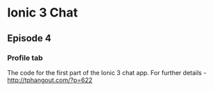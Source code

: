 # Ionic 3 Chat

## Episode 4

### Profile tab

The code for the first part of the Ionic 3 chat app. For further details - http://tphangout.com/?p=622


